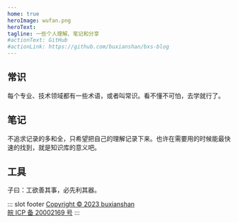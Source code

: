 ```yaml
---
home: true
heroImage: wufan.png
heroText: 
tagline: 一些个人理解、笔记和分享
#actionText: GitHub
#actionLink: https://github.com/buxianshan/bxs-blog
---
```


<div class="features">
  <div class="feature">
    <h2>常识</h2>
    <p>每个专业、技术领域都有一些术语，或者叫常识。看不懂不可怕，去学就行了。</p>
  </div>
  <div class="feature">
    <h2>笔记</h2>
    <p>不追求记录的多和全，只希望把自己的理解记录下来。也许在需要用的时候能最快速的找到，就是知识库的意义吧。</p>
  </div>
  <div class="feature">
    <h2>工具</h2>
    <p>子曰：工欲善其事，必先利其器。</p>
  </div>
</div>

::: slot footer
[Copyright © 2023 buxianshan](https://bxs.ink)<br/>[ 皖 ICP 备 20002169 号](https://beian.miit.gov.cn/)
:::